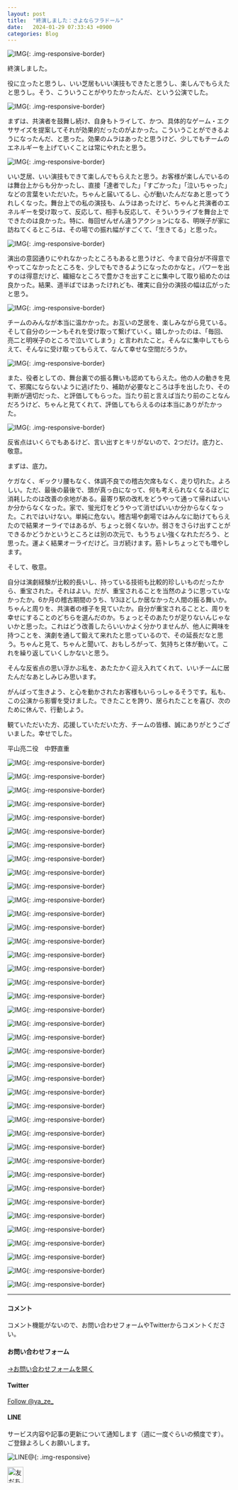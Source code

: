 ```yaml
---
layout: post
title:  "終演しました：さよならフラドール"
date:   2024-01-29 07:33:43 +0900
categories: Blog
---
```


![IMG]({{site.baseurl}}/img/20240129_01.jpg){: .img-responsive-border}


終演しました。

役に立ったと思うし、いい芝居もいい演技もできたと思うし、楽しんでもらえたと思うし。そう、こういうことがやりたかったんだ、という公演でした。

![IMG]({{site.baseurl}}/img/20240129_40.jpg){: .img-responsive-border}

まずは、共演者を鼓舞し続け、自身もトライして、かつ、具体的なゲーム・エクササイズを提案してそれが効果的だったのがよかった。こういうことができるようになったんだ、と思った。効果のムラはあったと思うけど、少しでもチームのエネルギーを上げていくことは常にやれたと思う。

![IMG]({{site.baseurl}}/img/20240129_41.jpg){: .img-responsive-border}

いい芝居、いい演技もできて楽しんでもらえたと思う。お客様が楽しんでいるのは舞台上からも分かったし、直接「達者でした」「すごかった」「泣いちゃった」などの言葉をいただいた。ちゃんと届いてるし、心が動いたんだなあと思ってうれしくなった。舞台上での私の演技も、ムラはあったけど、ちゃんと共演者のエネルギーを受け取って、反応して、相手も反応して、そういうライブを舞台上でできたのは良かった。特に、毎回ぜんぜん違うアクションになる、明咲子が家に訪ねてくるところは、その場での振れ幅がすごくて、「生きてる」と思った。

![IMG]({{site.baseurl}}/img/20240129_42.jpg){: .img-responsive-border}

演出の意図通りにやれなかったところもあると思うけど、今まで自分が不得意でやってこなかったところを、少しでもできるようになったのかなと。パワーを出すのは得意だけど、繊細なところで豊かさを出すことに集中して取り組めたのは良かった。結果、道半ばではあったけれども、確実に自分の演技の幅は広がったと思う。


![IMG]({{site.baseurl}}/img/20240129_43.jpg){: .img-responsive-border}

チームのみんなが本当に温かかった。お互いの芝居を、楽しみながら見ている。そして自分のシーンもそれを受け取って繋げていく。嬉しかったのは、「毎回、亮二と明咲子のところで泣いてしまう」と言われたこと。そんなに集中してもらえて、そんなに受け取ってもらえて、なんて幸せな空間だろうか。

![IMG]({{site.baseurl}}/img/20240129_44.jpg){: .img-responsive-border}

また、役者としての、舞台裏での振る舞いも認めてもらえた。他の人の動きを見て、邪魔にならないように逃げたり、補助が必要なところは手を出したり、その判断が適切だった、と評価してもらった。当たり前と言えば当たり前のことなんだろうけど、ちゃんと見てくれて、評価してもらえるのは本当にありがたかった。

![IMG]({{site.baseurl}}/img/20240129_45.jpg){: .img-responsive-border}

反省点はいくらでもあるけど、言い出すとキリがないので、2つだけ。底力と、敬意。

まずは、底力。

ケガなく、ギックリ腰もなく、体調不良での稽古欠席もなく、走り切れた。よろしい。ただ、最後の最後で、頭が真っ白になって、何も考えられなくなるほどに消耗したのは改善の余地がある。最寄り駅の改札をどうやって通って帰ればいいか分からなくなった。家で、蛍光灯をどうやって消せばいいか分からなくなった。これではいけない。単純に危ない。稽古場や劇場ではみんなに助けてもらえたので結果オーライではあるが、ちょっと弱くないか。弱さをさらけ出すことができるかどうかというところとは別の次元で、もうちょい強くなれただろう、と思った。運よく結果オーライだけど。ヨガ続けます。筋トレちょっとでも増やします。

そして、敬意。

自分は演劇経験が比較的長いし、持っている技術も比較的珍しいものだったから、重宝された。それはよい。だが、重宝されることを当然のように思っていなかったか。6か月の稽古期間のうち、1/3ほどしか居なかった人間の振る舞いか。ちゃんと周りを、共演者の様子を見ていたか。自分が重宝されることと、周りを幸せにすることのどちらを選んだのか。ちょっとそのあたりが足りないんじゃないかと思った。これはどう改善したらいいかよく分かりませんが、他人に興味を持つことを、演劇を通して鍛えて来れたと思っているので、その延長だなと思う。ちゃんと見て、ちゃんと聞いて、おもしろがって、気持ちと体が動いて。これを繰り返していくしかないと思う。

そんな反省点の思い浮かぶ私を、あたたかく迎え入れてくれて、いいチームに居たんだなあとしみじみ思います。

がんばって生きよう、と心を動かされたお客様もいらっしゃるそうです。私も、この公演から影響を受けました。できたことを誇り、居られたことを喜び、次のために休んで、行動しよう。

観ていただいた方、応援していただいた方、チームの皆様、誠にありがとうございました。幸せでした。

平山亮二役　中野直重


![IMG]({{site.baseurl}}/img/20240129_02.jpg){: .img-responsive-border}

![IMG]({{site.baseurl}}/img/20240129_03.jpg){: .img-responsive-border}

![IMG]({{site.baseurl}}/img/20240129_04.jpg){: .img-responsive-border}

![IMG]({{site.baseurl}}/img/20240129_05.jpg){: .img-responsive-border}

![IMG]({{site.baseurl}}/img/20240129_06.jpg){: .img-responsive-border}


![IMG]({{site.baseurl}}/img/20240129_07.jpg){: .img-responsive-border}

![IMG]({{site.baseurl}}/img/20240129_08.jpg){: .img-responsive-border}

![IMG]({{site.baseurl}}/img/20240129_09.jpg){: .img-responsive-border}

![IMG]({{site.baseurl}}/img/20240129_10.jpg){: .img-responsive-border}

![IMG]({{site.baseurl}}/img/20240129_11.jpg){: .img-responsive-border}


![IMG]({{site.baseurl}}/img/20240129_12.jpg){: .img-responsive-border}

![IMG]({{site.baseurl}}/img/20240129_13.jpg){: .img-responsive-border}

![IMG]({{site.baseurl}}/img/20240129_14.jpg){: .img-responsive-border}

![IMG]({{site.baseurl}}/img/20240129_15.jpg){: .img-responsive-border}

![IMG]({{site.baseurl}}/img/20240129_16.jpg){: .img-responsive-border}


![IMG]({{site.baseurl}}/img/20240129_17.jpg){: .img-responsive-border}

![IMG]({{site.baseurl}}/img/20240129_18.jpg){: .img-responsive-border}

![IMG]({{site.baseurl}}/img/20240129_19.jpg){: .img-responsive-border}

![IMG]({{site.baseurl}}/img/20240129_20.jpg){: .img-responsive-border}

![IMG]({{site.baseurl}}/img/20240129_21.jpg){: .img-responsive-border}


![IMG]({{site.baseurl}}/img/20240129_22.jpg){: .img-responsive-border}

![IMG]({{site.baseurl}}/img/20240129_23.jpg){: .img-responsive-border}

![IMG]({{site.baseurl}}/img/20240129_24.jpg){: .img-responsive-border}

![IMG]({{site.baseurl}}/img/20240129_25.jpg){: .img-responsive-border}

![IMG]({{site.baseurl}}/img/20240129_26.jpg){: .img-responsive-border}


![IMG]({{site.baseurl}}/img/20240129_27.jpg){: .img-responsive-border}

![IMG]({{site.baseurl}}/img/20240129_28.jpg){: .img-responsive-border}

![IMG]({{site.baseurl}}/img/20240129_29.jpg){: .img-responsive-border}

![IMG]({{site.baseurl}}/img/20240129_30.jpg){: .img-responsive-border}

![IMG]({{site.baseurl}}/img/20240129_31.jpg){: .img-responsive-border}


![IMG]({{site.baseurl}}/img/20240129_32.jpg){: .img-responsive-border}

![IMG]({{site.baseurl}}/img/20240129_33.jpg){: .img-responsive-border}

![IMG]({{site.baseurl}}/img/20240129_34.jpg){: .img-responsive-border}

![IMG]({{site.baseurl}}/img/20240129_35.jpg){: .img-responsive-border}

![IMG]({{site.baseurl}}/img/20240129_36.jpg){: .img-responsive-border}

![IMG]({{site.baseurl}}/img/20231209_02.jpeg){: .img-responsive-border}

![IMG]({{site.baseurl}}/img/20231209_03.jpeg){: .img-responsive-border}

![IMG]({{site.baseurl}}/img/20240129_98.png){: .img-responsive-border}

![IMG]({{site.baseurl}}/img/20240129_99.jpg){: .img-responsive-border}




---
#### コメント
コメント機能がないので、お問い合わせフォームやTwitterからコメントください。

#### お問い合わせフォーム
[→お問い合わせフォームを開く]({{site.baseurl}}/docs/contact/)

#### Twitter

<a href="https://twitter.com/ya_ze_?ref_src=twsrc%5Etfw" class="twitter-follow-button" data-show-count="false">Follow @ya_ze_</a><script async src="https://platform.twitter.com/widgets.js" charset="utf-8"></script>


#### LINE

サービス内容や記事の更新について通知します（週に一度ぐらいの頻度です）。
ご登録よろしくお願いします。

![LINE@]({{site.baseurl}}/img/lineat.png){: .img-responsive}

<a href="https://line.me/R/ti/p/%40tqt3140x"><img height="36" border="0" alt="友だち追加" src="https://scdn.line-apps.com/n/line_add_friends/btn/ja.png"></a>
